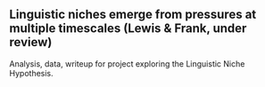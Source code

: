 Linguistic niches emerge from pressures at multiple timescales (Lewis & Frank, under review)
-----

Analysis, data, writeup for project exploring the Linguistic Niche Hypothesis.
